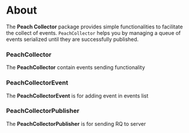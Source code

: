 # About

The **Peach Collector** package provides simple functionalities to facilitate the collect of events. `PeachCollector` helps you by managing a queue of events serialized until they are successfully published.

### PeachCollector

The **PeachCollector** contain events sending functionality

### PeachCollectorEvent

The **PeachCollectorEvent** is for adding event in events list

### PeachCollectorPublisher

The **PeachCollectorPublisher** is for sending RQ to server